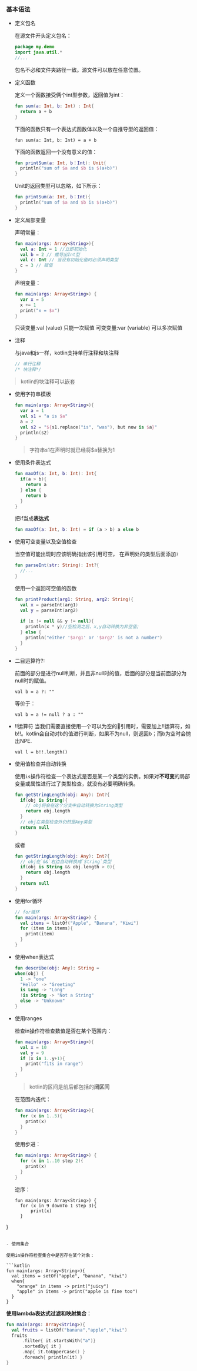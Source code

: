 ### 基本语法

- 定义包名

  在源文件开头定义包名：

  ```kotlin
  package my.demo
  import java.util.*
  //...
  ```

  包名不必和文件夹路径一致。源文件可以放在任意位置。

- 定义函数

  定义一个函数接受俩个int型参数，返回值为int：

  ```kotlin
  fun sum(a: Int, b: Int) : Int{
    return a + b
  }
  ```

  下面的函数只有一个表达式函数体以及一个自推导型的返回值：

  ```
  fun sum(a: Int, b: Int) = a + b
  ```

  下面的函数返回一个没有意义的值：

  ```kotlin
  fun printSum(a: Int, b：Int): Unit{
    println("sum of $a and $b is $(a+b)")
  }
  ```

  Unit的返回类型可以忽略，如下所示：

  ```kotlin
  fun printSum(a: Int, b：Int){
    println("sum of $a and $b is $(a+b)")
  }
  ```

- 定义局部变量

  声明常量：

  ```kotlin
  fun main(args: Array<String>){
    val a: Int = 1 //立即初始化
    val b = 2 // 推导出Int型
    val c: Int // 当没有初始化值时必须声明类型
    c = 3 // 赋值
  }
  ```

  声明变量：

  ```kotlin
  fun main(args: Array<String>) {
    var x = 5
    x += 1
    print("x = $x")
  }
  ```
  只读变量:val (value) 只能一次赋值
  可变变量:var (variable) 可以多次赋值

- 注释

  与java和js一样，kotlin支持单行注释和块注释

  ```kotlin
  // 单行注释
  /* 块注释*/
  ```

> kotlin的块注释可以嵌套

- 使用字符串模板

  ```kotlin
  fun main(args: Array<String>){
    var a = 1
    val s1 = "a is $a"
    a = 2
    val s2 = "${s1.replace("is", "was"), but now is $a}"
    println(s2)
  }
  ```
  > 字符串s1在声明时就已经将$a替换为1

- 使用条件表达式

  ```kotlin
  fun maxOf(a: Int, b: Int): Int{
    if(a > b){
      return a
    } else {
      return b
    }
  }
  ```

  把if当成**表达式**

  ```kotlin
  fun maxOf(a: Int, b: Int) = if (a > b) a else b
  ```

- 使用可空变量以及空值检查

  当空值可能出现时应该明确指出该引用可空， 在声明处的类型后面添加`?`

  ```kotlin
  fun parseInt(str: String): Int?{
    //...
  }
  ```

  使用一个返回可空值的函数

  ```kotlin
  fun printProduct(arg1: String, arg2: String){
    val x = parseInt(arg1)
    val y = parseInt(arg2)
    
    if (x != null && y != null){
      println(x * y)//空检测之后，x,y自动转换为非空值;
    } else {
      println("either '$arg1' or '$arg2' is not a number")
    }
  }
  ```
- 二目运算符?:

  前面的部分是进行null判断，并且非null时的值，后面的部分是当前面部分为null时的赋值。
  ```
  val b = a ?: ""
  ```
  等价于：
  ```
  val b = a != null ? a : ""
  ```

- !!运算符
  当我们需要直接使用一个可以为空的引用时，需要加上!!运算符，如b!!。kotlin会自动对b的值进行判断，如果不为null，则返回b；而b为空时会抛出NPE.
  ```
  val l = b!!.length()
  ```

- 使用值检查并自动转换

  使用`is`操作符检查一个表达式是否是某一个类型的实例。如果对**不可变**的局部变量或属性进行过了类型检查，就没有必要明确转换。

  ```kotlin
  fun getStringLength(obj: Any): Int?{
    if(obj is String){
      // obj将会在这个分支中自动转换为String类型
      return obj.length
    }
    // obj在类型检查外仍然是Any类型
    return null
  }
  ```
  或者

  ```kotlin
  fun getStringLength(obj: Any): Int?{
    // obj在`&&`右边自动转换成`String`类型
    if(obj is String && obj.length > 0){
      return obj.length
    }
    return null
  }
  ```

- 使用for循环

  ```kotlin
  // for循环
  fun main(args: Array<String>) {
    val items = listOf("Apple", "Banana", "Kiwi")
    for (item in items){
      print(item)
    }
  }
  ```

- 使用when表达式

  ```kotlin
  fun describe(obj: Any): String = 
  when(obj) {
    1 -> "one"
    "Hello" -> "Greeting"
    is Long -> "Long"
    !is String -> "Not a String"
    else -> "Unknown"
  }
  ```

- 使用ranges

  检查in操作符检查数值是否在某个范围内：

  ```kotlin
  fun main(args: Array<String>){
    val x = 10
    val y = 9
    if (x in 1..y+1){
      print("fits in range")
    }
  }
  ```
  > kotlin的区间是前后都包括的**闭区间**

  在范围内迭代：

  ```kotlin
  fun main(args: Array<String>){
    for (x in 1..5){
      print(x)
    }
  }
  ```

  使用步进：

  ```kotlin
  fun main(args: Array<String>) {
    for (x in 1..10 step 2){
      print(x)
    }
  }
  ```
  逆序：
  ```
  fun main(args: Array<String>) {
    for (x in 9 downTo 1 step 3){
        print(x)
    }
}
  ```

- 使用集合

  使用in操作符检查集合中是否存在某个对象：

  ```kotlin
  fun main(args: Array<String>){
    val items = setOf("apple", "banana", "kiwi")
    when{
      "orange" in items -> print("juicy")
      "apple" in items -> print("apple is fine too")
    }
  }
  ```

  **使用lambda表达式过滤和映射集合**：

  ```kotlin
  fun main(args: Array<String>){
    val fruits = listOf("banana","apple","kiwi")
    fruits
    	.filter{ it.startsWith("a")}
    	.sortedBy{ it }
    	.map{ it.toUpperCase() }
    	.foreach{ println(it) }
  }
  ```
